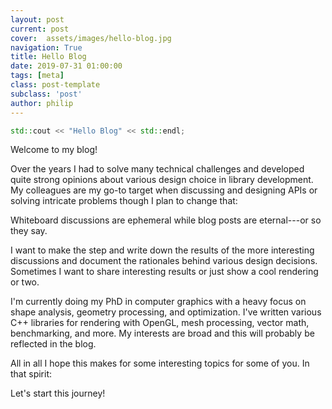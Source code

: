 ```yaml
---
layout: post
current: post
cover:  assets/images/hello-blog.jpg
navigation: True
title: Hello Blog
date: 2019-07-31 01:00:00
tags: [meta]
class: post-template
subclass: 'post'
author: philip
---
```


```cpp
std::cout << "Hello Blog" << std::endl;
```

Welcome to my blog!

Over the years I had to solve many technical challenges and developed quite strong opinions about various design choice in library development.
My colleagues are my go-to target when discussing and designing APIs or solving intricate problems though I plan to change that:

Whiteboard discussions are ephemeral while blog posts are eternal---or so they say.

I want to make the step and write down the results of the more interesting discussions and document the rationales behind various design decisions.
Sometimes I want to share interesting results or just show a cool rendering or two.

I'm currently doing my PhD in computer graphics with a heavy focus on shape analysis, geometry processing, and optimization.
I've written various C++ libraries for rendering with OpenGL, mesh processing, vector math, benchmarking, and more.
My interests are broad and this will probably be reflected in the blog.

All in all I hope this makes for some interesting topics for some of you.
In that spirit:

Let's start this journey!
